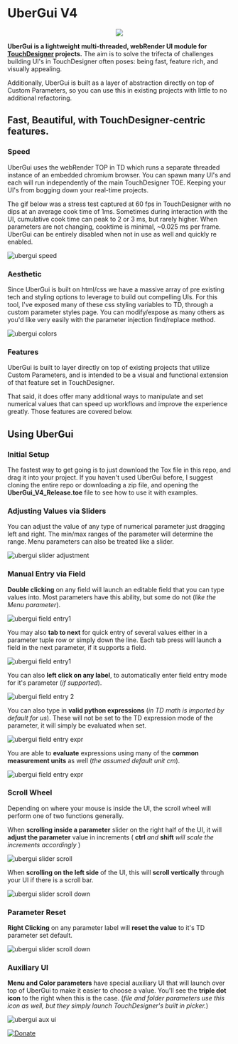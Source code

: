 # UberGui V4

<p align="center">
  <img src="https://www.geopix.io/wp-content/uploads/2021/02/UGV4_header2.gif">
</p>

**UberGui is a lightweight multi-threaded, webRender UI module for [TouchDesigner](https://derivative.ca/) projects.** The aim is to solve the trifecta of challenges building UI's in TouchDesigner often poses: being fast, feature rich, and visually appealing.

Additionally, UberGui is built as a layer of abstraction directly on top of Custom Parameters, so you can use this in existing projects with little to no additional refactoring.



## Fast, Beautiful, with TouchDesigner-centric features.

### Speed
UberGui uses the webRender TOP in TD which runs a separate threaded instance of an embedded chromium browser. You can spawn many UI's and each will run independently of the main TouchDesigner TOE. Keeping your UI's from bogging down your real-time projects.

The gif below was a stress test captured at 60 fps in TouchDesigner with no dips at an average cook time of 1ms. Sometimes during interaction with the UI, cumulative cook time can peak to 2 or 3 ms, but rarely higher. When parameters are not changing, cooktime is minimal, ~0.025 ms per frame. UberGui can be entirely disabled when not in use as well and quickly re enabled.

![ubergui speed](https://www.geopix.io/wp-content/uploads/2021/02/UGV4_header2.gif)

### Aesthetic
Since UberGui is built on html/css we have a massive array of pre existing tech and styling options to leverage to build out compelling UIs. For this tool, I've exposed many of these css styling variables to TD, through a custom parameter styles page. You can modify/expose as many others as you'd like very easily with the parameter injection find/replace method.

![ubergui colors](https://www.geopix.io/wp-content/uploads/2021/02/UGV4_colorChanges2.gif)



### Features
UberGui is built to layer directly on top of existing projects that utilize Custom Parameters, and is intended to be a visual and functional extension of that feature set in TouchDesigner.

That said, it does offer many additional ways to manipulate and set numerical values that can speed up workflows and improve the experience greatly. Those features are covered below.

## Using UberGui

### Initial Setup
The fastest way to get going is to just download the Tox file in this repo, and drag it into your project. If you haven't used UberGui before, I suggest cloning the entire repo or downloading a zip file, and opening the **UberGui_V4_Release.toe** file to see how to use it with examples.

### Adjusting Values via Sliders
You can adjust the value of any type of numerical parameter just dragging left and right. The min/max ranges of the parameter will determine the range. Menu parameters can also be treated like a slider.

![ubergui slider adjustment](https://www.geopix.io/wp-content/uploads/2021/02/UGV4_sliders1-1.gif)

### Manual Entry via Field
**Double clicking** on any field will launch an editable field that you can type values into. Most parameters have this ability, but some do not (*like the Menu parameter*).

![ubergui field entry1](https://www.geopix.io/wp-content/uploads/2021/02/UGV4_fieldsEntry1.gif)

You may also **tab to next** for quick entry of several values either in a parameter tuple row or simply down the line. Each tab press will launch a field in the next parameter, if it supports a field.

![ubergui field entry1](https://www.geopix.io/wp-content/uploads/2021/02/UGV4_tabThrough.gif)

You can also **left click on any label**, to automatically enter field entry mode for it's parameter (*if supported*).

![ubergui field entry 2](https://www.geopix.io/wp-content/uploads/2021/02/UGV4_fieldsEntry2.gif)

You can also type in **valid python expressions** (*in TD math is imported by default for us*).
These will not be set to the TD expression mode of the parameter, it will simply be evaluated when set.

![ubergui field entry expr](https://www.geopix.io/wp-content/uploads/2021/02/UGV4_fieldsEntryExpr.gif)

You are able to **evaluate** expressions using many of the **common measurement units** as well (*the assumed default unit cm*).

![ubergui field entry expr](https://www.geopix.io/wp-content/uploads/2021/02/UGV4_fieldsEntryUnits.gif)

### Scroll Wheel
Depending on where your mouse is inside the UI, the scroll wheel will perform one of two functions generally.

When **scrolling inside a parameter** slider on the right half of the UI, it will **adjust the parameter** value in increments ( **ctrl** *and* **shift** *will scale the increments accordingly* )

![ubergui slider scroll](https://www.geopix.io/wp-content/uploads/2021/02/UGV4_scrollSlider.gif)

When **scrolling on the left side** of the UI, this will **scroll vertically** through your UI if there is a scroll bar.

![ubergui slider scroll down](https://www.geopix.io/wp-content/uploads/2021/02/UGV4_scrolldown.gif)

### Parameter Reset
**Right Clicking** on any parameter label will **reset the value** to it's TD parameter set default.

![ubergui slider scroll down](https://www.geopix.io/wp-content/uploads/2021/02/UGV4_rightclick_reset.gif)

### Auxiliary UI
**Menu and Color parameters** have special auxiliary UI that will launch over top of UberGui to make it easier to choose a value. You'll see the **triple dot icon** to the right when this is the case. (*file and folder parameters use this icon as well, but they simply launch TouchDesigner's built in picker.*)

![ubergui aux ui](https://www.geopix.io/wp-content/uploads/2021/02/UGV4_aux_ui.gif)

[![Donate](https://img.shields.io/badge/Donate-PayPal-green.svg)](https://www.paypal.com/donate?hosted_button_id=RP8EJAHSDTZ86)
